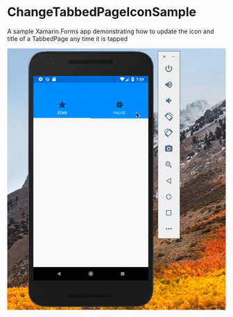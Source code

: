 # ChangeTabbedPageIconSample
A sample Xamarin.Forms app demonstrating how to update the icon and title of a TabbedPage any time it is tapped

![](https://github.com/brminnick/Videos/blob/master/ChangeTabbedPageIconSample/ChangeTabbedPageIconSample.gif)
